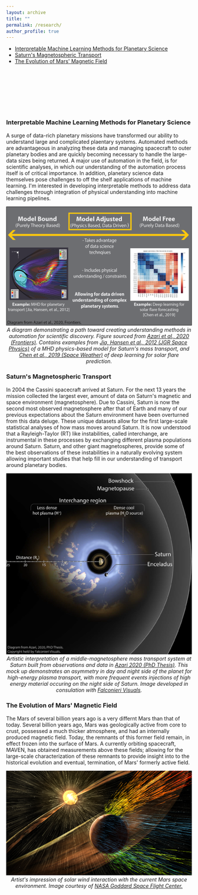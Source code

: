 ```yaml
---
layout: archive
title: ""
permalink: /research/
author_profile: true
---
```


- [Interpretable Machine Learning Methods for Planetary Science](#interpretable-machine-learning-methods-for-planetary-science)
- [Saturn's Magnetospheric Transport](#saturns-magnetospheric-transport)
- [The Evolution of Mars' Magnetic Field](#the-evolution-of-mars-magnetic-field)

<p>&nbsp;</p>
<p>&nbsp;</p>
<p>&nbsp;</p>
<p>&nbsp;</p>


### Interpretable Machine Learning Methods for Planetary Science

A surge of data-rich planetary missions have transformed our ability to understand large and complicated plaentary systems. Automated methods are advantageous in analyzing these data and managing spacecraft to outer planetary bodies and are quickly becoming necessary to handle the large-data sizes being returned. A major use of automation in the field, is for scientific analyses, in which our understanding of the automation process itself is of critical importance. In addition, planetary science data themselves pose challenges to off the shelf applications of machine learning. I'm interested in developing interpretable methods to address data challenges through integration of physical understanding into machine learning pipelines.      

<img src="../images/Azari2020a_InterpretableMethod.png" alt="Drawing" /> 

<center> <em> A diagram demonstrating a path toward creating understanding methods in automation for scientific discovery. Figure sourced from <a href="https://www.frontiersin.org/articles/10.3389/fspas.2020.00036/full">Azari et al., 2020 (Frontiers)</a>. Contains examples from <a href="https://doi.org/10.1029/2012JA017575">Jia, Hansen et al., 2012 (JGR Space Physics)</a> of a MHD physics-based model for Saturn's mass transport, and <a href=" https://doi.org/10.1029/2019SW002214">Chen et al., 2019 (Space Weather)</a> of deep learning for solar flare prediction. </em> </center>

### Saturn's Magnetospheric Transport

In 2004 the Cassini spacecraft arrived at Saturn. For the next 13 years the mission collected the largest ever, amount of data on Saturn's magnetic and space environment (magnetosphere). Due to Cassini, Saturn is now the second most observed magnetosphere after that of Earth and many of our previous expectations about the Saturn environment have been overturned from this data deluge. These unique datasets allow for the first large-scale statistical analyses of how mass moves around Saturn. It is now understood that a Rayleigh-Taylor (RT) like instabilities, called interchange, are instrumental in these processes by exchanging different plasma populations around Saturn. Saturn, and other giant magnetospheres, provide some of the best observations of these instabilities in a naturally evolving system allowing important studies that help fill in our understanding of transport around planetary bodies. 

<img src="../images/Azari2020_BasicDiagram_small.png" alt="Drawing" /> 

<center> <em> Artistic interpretation of a middle-magnetosphere mass transport system at Saturn built from observations and data in <a href="http://hdl.handle.net/2027.42/155251">Azari 2020 (PhD Thesis)</a>. This mock up demonstrates an asymmetry in day and night side of the planet for high-energy plasma transport, with more frequent events injections of high energy material occuring on the night side of Saturn. Image developed in consulation with <a href="https://falconierivisuals.com/">Falconieri Visuals</a>. </em> </center>

### The Evolution of Mars' Magnetic Field

The Mars of several billion years ago is a very differnt Mars than that of today. Several billion years ago, Mars was geologically active from core to crust, possessed a much thicker atmosphere, and had an internally produced magnetic field. Today, the remnants of this former field remain, in effect frozen into the surface of Mars. A currently orbiting spacecraft, MAVEN, has obtained measurements above these fields; allowing for the large-scale characterization of these remnants to provide insight into to the historical evolution and eventual, termination, of Mars' formerly active field.   

<img src="../images/Maven_NASAGSFC.png" alt="Drawing" /> 

<center> <em> Artist's impression of solar wind interaction with the current Mars space environment. Image courtesy of <a href="https://www.nasa.gov/press-release/nasa-mission-reveals-speed-of-solar-wind-stripping-martian-atmosphere/">NASA Goddard Space Flight Center.</a> </em> </center>
